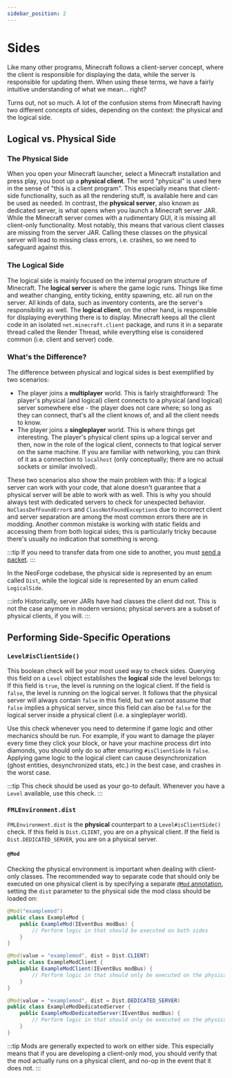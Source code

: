 ```yaml
---
sidebar_position: 2
---
```

# Sides

Like many other programs, Minecraft follows a client-server concept, where the client is responsible for displaying the data, while the server is responsible for updating them. When using these terms, we have a fairly intuitive understanding of what we mean... right?

Turns out, not so much. A lot of the confusion stems from Minecraft having two different concepts of sides, depending on the context: the physical and the logical side.

## Logical vs. Physical Side

### The Physical Side

When you open your Minecraft launcher, select a Minecraft installation and press play, you boot up a **physical client**. The word "physical" is used here in the sense of "this is a client program". This especially means that client-side functionality, such as all the rendering stuff, is available here and can be used as needed. In contrast, the **physical server**, also known as dedicated server, is what opens when you launch a Minecraft server JAR. While the Minecraft server comes with a rudimentary GUI, it is missing all client-only functionality. Most notably, this means that various client classes are missing from the server JAR. Calling these classes on the physical server will lead to missing class errors, i.e. crashes, so we need to safeguard against this.

### The Logical Side

The logical side is mainly focused on the internal program structure of Minecraft. The **logical server** is where the game logic runs. Things like time and weather changing, entity ticking, entity spawning, etc. all run on the server. All kinds of data, such as inventory contents, are the server's responsibility as well. The **logical client**, on the other hand, is responsible for displaying everything there is to display. Minecraft keeps all the client code in an isolated `net.minecraft.client` package, and runs it in a separate thread called the Render Thread, while everything else is considered common (i.e. client and server) code.

### What's the Difference?

The difference between physical and logical sides is best exemplified by two scenarios:

- The player joins a **multiplayer** world. This is fairly straightforward: The player's physical (and logical) client connects to a physical (and logical) server somewhere else - the player does not care where; so long as they can connect, that's all the client knows of, and all the client needs to know.
- The player joins a **singleplayer** world. This is where things get interesting. The player's physical client spins up a logical server and then, now in the role of the logical client, connects to that logical server on the same machine. If you are familiar with networking, you can think of it as a connection to `localhost` (only conceptually; there are no actual sockets or similar involved).

These two scenarios also show the main problem with this: If a logical server can work with your code, that alone doesn't guarantee that a physical server will be able to work with as well. This is why you should always test with dedicated servers to check for unexpected behavior. `NoClassDefFoundError`s and `ClassNotFoundException`s due to incorrect client and server separation are among the most common errors there are in modding. Another common mistake is working with static fields and accessing them from both logical sides; this is particularly tricky because there's usually no indication that something is wrong.

:::tip
If you need to transfer data from one side to another, you must [send a packet][networking].
:::

In the NeoForge codebase, the physical side is represented by an enum called `Dist`, while the logical side is represented by an enum called `LogicalSide`.

:::info
Historically, server JARs have had classes the client did not. This is not the case anymore in modern versions; physical servers are a subset of physical clients, if you will.
:::

## Performing Side-Specific Operations

### `Level#isClientSide()`

This boolean check will be your most used way to check sides. Querying this field on a `Level` object establishes the  **logical** side the level belongs to: If this field is `true`, the level is running on the logical client. If the field is `false`, the level is running on the logical server. It follows that the physical server will always contain `false` in this field, but we cannot assume that `false` implies a physical server, since this field can also be `false` for the logical server inside a physical client (i.e. a singleplayer world).

Use this check whenever you need to determine if game logic and other mechanics should be run. For example, if you want to damage the player every time they click your block, or have your machine process dirt into diamonds, you should only do so after ensuring `#isClientSide` is `false`. Applying game logic to the logical client can cause desynchronization (ghost entities, desynchronized stats, etc.) in the best case, and crashes in the worst case.

:::tip
This check should be used as your go-to default. Whenever you have a `Level` available, use this check.
:::

### `FMLEnvironment.dist`

`FMLEnvironment.dist` is the **physical** counterpart to a `Level#isClientSide()` check. If this field is `Dist.CLIENT`, you are on a physical client. If the field is `Dist.DEDICATED_SERVER`, you are on a physical server.


#### `@Mod`

Checking the physical environment is important when dealing with client-only classes. The recommended way to separate code that should only be executed on one physical client is by specifying a separate [`@Mod` annotation][mod], setting the `dist` parameter to the physical side the mod class should be loaded on:

```java
@Mod("examplemod")
public class ExampleMod {
    public ExampleMod(IEventBus modBus) {
        // Perform logic in that should be executed on both sides
    }
}

@Mod(value = "examplemod", dist = Dist.CLIENT) 
public class ExampleModClient {
    public ExampleModClient(IEventBus modBus) {
        // Perform logic in that should only be executed on the physical client
    }
}

@Mod(value = "examplemod", dist = Dist.DEDICATED_SERVER) 
public class ExampleModDedicatedServer {
    public ExampleModDedicatedServer(IEventBus modBus) {
        // Perform logic in that should only be executed on the physical server
    }
}
```

:::tip
Mods are generally expected to work on either side. This especially means that if you are developing a client-only mod, you should verify that the mod actually runs on a physical client, and no-op in the event that it does not.
:::

[networking]: ../networking/index.md
[mod]: ../gettingstarted/modfiles.md#javafml-and-mod
